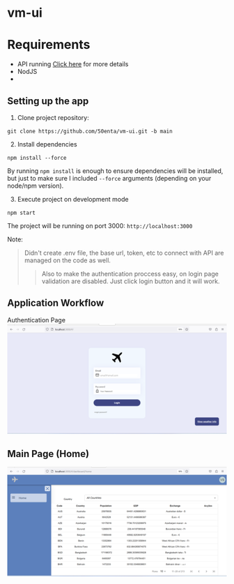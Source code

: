 # vm-ui

# Requirements
- API running [Click here](https://github.com/50enta/vm-api.git) for more details
- NodJS 
-
 
## Setting up the app
1. Clone project repository:
```
git clone https://github.com/50enta/vm-ui.git -b main
```

2. Install dependencies
```
npm install --force
```
By running `npm install` is enough to ensure dependencies will be installed, but just to make sure I included `--force` arguments (depending on your node/npm version).

3. Execute project on development mode
```
npm start
```
The project will be running on port 3000: `http://localhost:3000`


Note:
> Didn't create .env file, the base url, token, etc to connect with API are managed on the code as well.
>> Also to make the authentication proccess easy, on login page validation are disabled. Just click login button and it will work.


## Application Workflow

Authentication Page
![Login Page](assets/login.png)

## Main Page (Home)

![Main Page](assets/main.png)